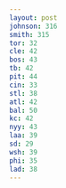 ```yaml
---
layout: post
johnson: 316
smith: 315
tor: 32
cle: 42
bos: 43
tb: 42
pit: 44
cin: 33
stl: 38
atl: 42
bal: 50
kc: 42
nyy: 43
laa: 39
sd: 29
wsh: 39
phi: 35
lad: 38
---
```

